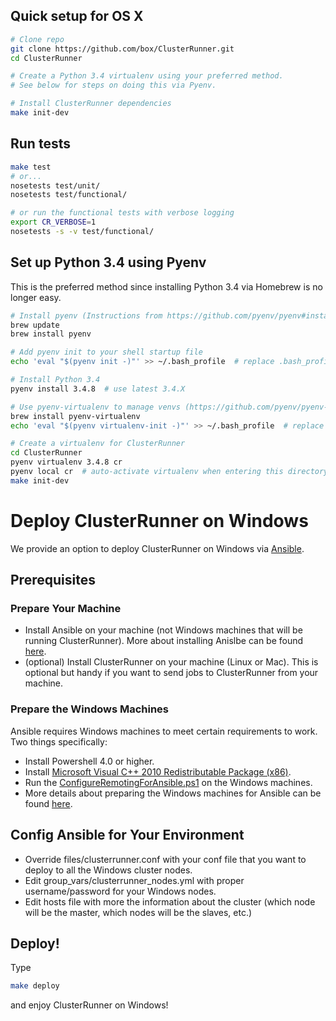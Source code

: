 Quick setup for OS X
-----------
```bash
# Clone repo
git clone https://github.com/box/ClusterRunner.git
cd ClusterRunner

# Create a Python 3.4 virtualenv using your preferred method.
# See below for steps on doing this via Pyenv.

# Install ClusterRunner dependencies
make init-dev
```


Run tests
--------------
```bash
make test
# or...
nosetests test/unit/
nosetests test/functional/

# or run the functional tests with verbose logging
export CR_VERBOSE=1
nosetests -s -v test/functional/
```


Set up Python 3.4 using Pyenv
---------------
This is the preferred method since installing Python 3.4 via Homebrew is no longer easy.
```bash
# Install pyenv (Instructions from https://github.com/pyenv/pyenv#installation)
brew update
brew install pyenv

# Add pyenv init to your shell startup file
echo 'eval "$(pyenv init -)"' >> ~/.bash_profile  # replace .bash_profile with whatever you use (.bashrc, .profile, etc.)

# Install Python 3.4
pyenv install 3.4.8  # use latest 3.4.X

# Use pyenv-virtualenv to manage venvs (https://github.com/pyenv/pyenv-virtualenv)
brew install pyenv-virtualenv
echo 'eval "$(pyenv virtualenv-init -)"' >> ~/.bash_profile  # replace .bash_profile with whatever you use (.bashrc, .profile, etc.)

# Create a virtualenv for ClusterRunner
cd ClusterRunner
pyenv virtualenv 3.4.8 cr
pyenv local cr  # auto-activate virtualenv when entering this directory
make init-dev
```
# Deploy ClusterRunner on Windows

We provide an option to deploy ClusterRunner on Windows via [Ansible](http://docs.ansible.com/ansible/intro.html).

## Prerequisites

### Prepare Your Machine

- Install Ansible on your machine (not Windows machines that will be running ClusterRunner). More about installing Anislbe can be found [here](http://docs.ansible.com/ansible/intro_installation.html).
- (optional) Install ClusterRunner on your machine (Linux or Mac). This is optional but handy if you want to send jobs to ClusterRunner from your machine.

### Prepare the Windows Machines

Ansible requires Windows machines to meet certain requirements to work. Two things specifically:
- Install Powershell 4.0 or higher.
- Install [Microsoft Visual C++ 2010 Redistributable Package (x86)](https://www.microsoft.com/en-us/download/details.aspx?id=5555).
- Run the [ConfigureRemotingForAnsible.ps1](https://github.com/ansible/ansible/blob/devel/examples/scripts/ConfigureRemotingForAnsible.ps1) on the Windows machines.
- More details about preparing the Windows machines for Ansible can be found [here](http://docs.ansible.com/ansible/intro_windows.html).

## Config Ansible for Your Environment

- Override files/clusterrunner.conf with your conf file that you want to deploy to all the Windows cluster nodes.
- Edit group\_vars/clusterrunner\_nodes.yml with proper username/password for your Windows nodes.
- Edit hosts file with more the information about the cluster (which node will be the master, which nodes will be the slaves, etc.)

## Deploy!

Type
```bash
make deploy
```
and enjoy ClusterRunner on Windows!
